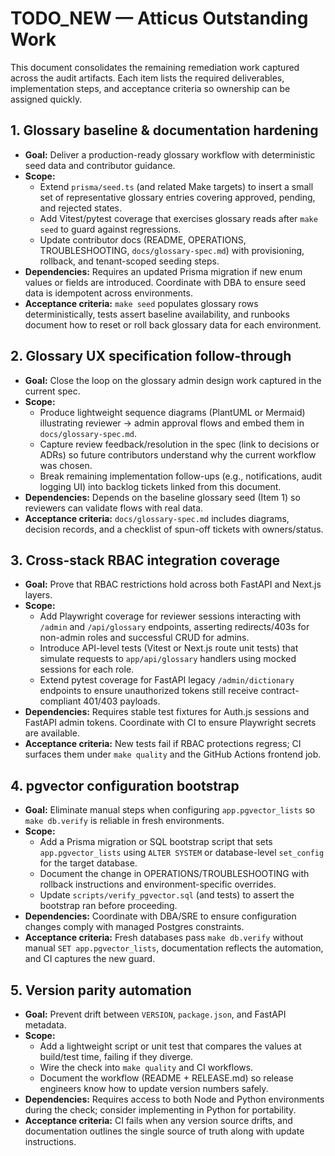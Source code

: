 # TODO_NEW — Atticus Outstanding Work

This document consolidates the remaining remediation work captured across the audit
artifacts. Each item lists the required deliverables, implementation steps, and
acceptance criteria so ownership can be assigned quickly.

## 1. Glossary baseline & documentation hardening

- **Goal:** Deliver a production-ready glossary workflow with deterministic seed data and
  contributor guidance.
- **Scope:**
  - Extend `prisma/seed.ts` (and related Make targets) to insert a small set of
    representative glossary entries covering approved, pending, and rejected states.
  - Add Vitest/pytest coverage that exercises glossary reads after `make seed` to guard
    against regressions.
  - Update contributor docs (README, OPERATIONS, TROUBLESHOOTING, `docs/glossary-spec.md`)
    with provisioning, rollback, and tenant-scoped seeding steps.
- **Dependencies:** Requires an updated Prisma migration if new enum values or fields are
  introduced. Coordinate with DBA to ensure seed data is idempotent across environments.
- **Acceptance criteria:** `make seed` populates glossary rows deterministically, tests
  assert baseline availability, and runbooks document how to reset or roll back glossary
  data for each environment.

## 2. Glossary UX specification follow-through

- **Goal:** Close the loop on the glossary admin design work captured in the current spec.
- **Scope:**
  - Produce lightweight sequence diagrams (PlantUML or Mermaid) illustrating reviewer →
    admin approval flows and embed them in `docs/glossary-spec.md`.
  - Capture review feedback/resolution in the spec (link to decisions or ADRs) so future
    contributors understand why the current workflow was chosen.
  - Break remaining implementation follow-ups (e.g., notifications, audit logging UI) into
    backlog tickets linked from this document.
- **Dependencies:** Depends on the baseline glossary seed (Item 1) so reviewers can validate
  flows with real data.
- **Acceptance criteria:** `docs/glossary-spec.md` includes diagrams, decision records, and
  a checklist of spun-off tickets with owners/status.

## 3. Cross-stack RBAC integration coverage

- **Goal:** Prove that RBAC restrictions hold across both FastAPI and Next.js layers.
- **Scope:**
  - Add Playwright coverage for reviewer sessions interacting with `/admin` and `/api/glossary`
    endpoints, asserting redirects/403s for non-admin roles and successful CRUD for admins.
  - Introduce API-level tests (Vitest or Next.js route unit tests) that simulate requests to
    `app/api/glossary` handlers using mocked sessions for each role.
  - Extend pytest coverage for FastAPI legacy `/admin/dictionary` endpoints to ensure
    unauthorized tokens still receive contract-compliant 401/403 payloads.
- **Dependencies:** Requires stable test fixtures for Auth.js sessions and FastAPI admin
  tokens. Coordinate with CI to ensure Playwright secrets are available.
- **Acceptance criteria:** New tests fail if RBAC protections regress; CI surfaces them under
  `make quality` and the GitHub Actions frontend job.

## 4. pgvector configuration bootstrap

- **Goal:** Eliminate manual steps when configuring `app.pgvector_lists` so `make db.verify`
  is reliable in fresh environments.
- **Scope:**
  - Add a Prisma migration or SQL bootstrap script that sets `app.pgvector_lists` using
    `ALTER SYSTEM` or database-level `set_config` for the target database.
  - Document the change in OPERATIONS/TROUBLESHOOTING with rollback instructions and
    environment-specific overrides.
  - Update `scripts/verify_pgvector.sql` (and tests) to assert the bootstrap ran before
    proceeding.
- **Dependencies:** Coordinate with DBA/SRE to ensure configuration changes comply with
  managed Postgres constraints.
- **Acceptance criteria:** Fresh databases pass `make db.verify` without manual `SET
  app.pgvector_lists`, documentation reflects the automation, and CI captures the new guard.

## 5. Version parity automation

- **Goal:** Prevent drift between `VERSION`, `package.json`, and FastAPI metadata.
- **Scope:**
  - Add a lightweight script or unit test that compares the values at build/test time,
    failing if they diverge.
  - Wire the check into `make quality` and CI workflows.
  - Document the workflow (README + RELEASE.md) so release engineers know how to update
    version numbers safely.
- **Dependencies:** Requires access to both Node and Python environments during the check;
  consider implementing in Python for portability.
- **Acceptance criteria:** CI fails when any version source drifts, and documentation outlines
  the single source of truth along with update instructions.
